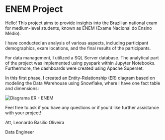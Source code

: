 # ENEM Project
Hello! This project aims to provide insights into the Brazilian national exam for medium-level students, known as ENEM (Exame Nacional do Ensino Médio).

I have conducted an analysis of various aspects, including participant demographics, exam locations, and the final results of the participants.

For data management, I utilized a SQL Server database. The analytical part of the project was implemented using pyspark within Jupyter Notebooks. Furthermore, the dashboards were created using Apache Superset.

In this first phase, I created an Entity-Relationship (ER) diagram based on modeling the Data Warehouse using Snowflake, where I have one fact table and dimensions:

![Diagrama ER - ENEM](https://github.com/LeonardoBasilio/Enem/assets/21266239/a4762a45-53d1-4065-9b57-6c5a18faafd2)

Feel free to ask if you have any questions or if you'd like further assistance with your project!

Att, 
Leonardo Basilio Oliveira

Data Engineer
